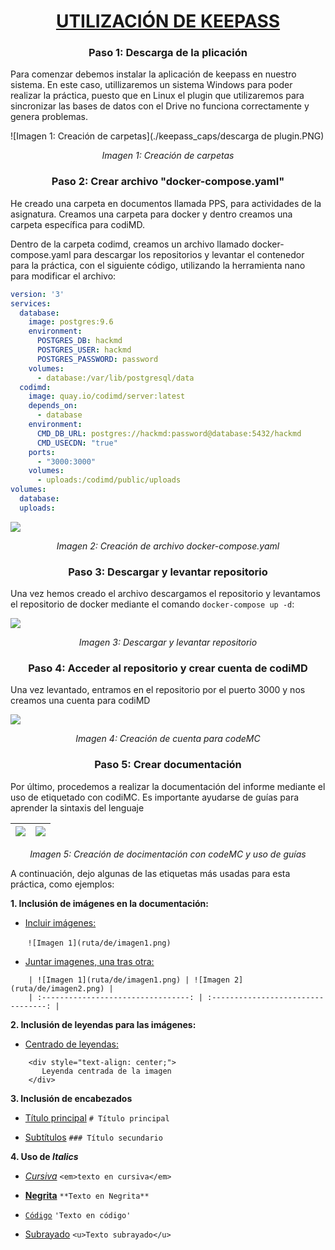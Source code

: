 <h1 style="text-align: center; text-decoration: underline;">UTILIZACIÓN DE KEEPASS</h1>

<h3 style="text-align: center;">Paso 1: Descarga de la plicación</h3>

Para comenzar debemos instalar la aplicación de keepass en nuestro sistema. En este caso, utillizaremos un sistema Windows para poder realizar la práctica, puesto que en Linux el plugin que utilizaremos para sincronizar las bases de datos con el Drive no funciona correctamente y genera problemas. 

![Imagen 1: Creación de carpetas](./keepass_caps/descarga de plugin.PNG)
<div style="text-align: center;">
  <em>Imagen 1: Creación de carpetas</em>
</div>

<h3 style="text-align: center;">Paso 2: Crear archivo "docker-compose.yaml"</h3>

He creado una carpeta en documentos llamada PPS, para actividades de la asignatura. Creamos una carpeta para docker y dentro creamos una carpeta específica para codiMD.

Dentro de la carpeta codimd, creamos un archivo llamado docker-compose.yaml para descargar los repositorios y levantar el contenedor para la práctica, con el siguiente código, utilizando la herramienta nano para modificar el archivo:
    
```yaml
version: '3'
services:
  database:
    image: postgres:9.6
    environment:
      POSTGRES_DB: hackmd
      POSTGRES_USER: hackmd
      POSTGRES_PASSWORD: password
    volumes:
      - database:/var/lib/postgresql/data
  codimd:
    image: quay.io/codimd/server:latest
    depends_on:
      - database
    environment:
      CMD_DB_URL: postgres://hackmd:password@database:5432/hackmd
      CMD_USECDN: "true"
    ports:
      - "3000:3000"
    volumes:
      - uploads:/codimd/public/uploads
volumes:
  database:
  uploads:
```

![](/uploads/upload_a7e888f7e0d12bd2ffbc02d893f16ddd.png)
<div style="text-align: center;">
  <em>Imagen 2: Creación de archivo docker-compose.yaml</em>
</div>

<h3 style="text-align: center;">Paso 3: Descargar y levantar repositorio</h3>

Una vez hemos creado el archivo descargamos el repositorio y levantamos el repositorio de docker mediante el comando ```docker-compose up -d```:

![](/uploads/upload_fcf76516c73d0394f8513f16e6abe6cb.png)
<div style="text-align: center;">
  <em>Imagen 3: Descargar y levantar repositorio</em>
</div>

<h3 style="text-align: center;">Paso 4: Acceder al repositorio y crear cuenta de codiMD</h3>

Una vez levantado, entramos en el repositorio por el puerto 3000 y nos creamos una cuenta para codiMD

![](/uploads/upload_de6e601134919952ec66cb50bdb4f2ec.png)
<div style="text-align: center;">
  <em>Imagen 4: Creación de cuenta para codeMC</em>
</div>

<h3 style="text-align: center;">Paso 5: Crear documentación</h3>
    
Por último, procedemos a realizar la documentación del informe mediante el uso de etiquetado con codiMC. Es importante ayudarse de guías para aprender la sintaxis del lenguaje

    
| ![](/uploads/upload_930f782caf98db7c4e616bb9720a4b61.png) | ![](/uploads/upload_e52271116bde81accc1676c2551cdfba.png) |
|:---------------------------------------------------------:|:---------------------------------------------------------:|
<div style="text-align: center;">
  <em>Imagen 5: Creación de docimentación con codeMC y uso de guías</em>
</div> <p>

A continuación, dejo algunas de las etiquetas más usadas para esta práctica, como ejemplos:
    
**1. Inclusión de imágenes en la documentación:**
   - <u>Incluir imágenes:</u>

&nbsp;&nbsp;&nbsp;&nbsp;&nbsp;&nbsp;&nbsp;`![Imagen 1](ruta/de/imagen1.png)`

   - <u>Juntar imagenes, una tras otra:</u>
```
    | ![Imagen 1](ruta/de/imagen1.png) | ![Imagen 2](ruta/de/imagen2.png) |
    | :---------------------------------: | :---------------------------------: |
```        
**2. Inclusión de leyendas para las imágenes:**
   - <u>Centrado de leyendas:</u>
```
    <div style="text-align: center;">
       Leyenda centrada de la imagen
    </div>
```
     
**3. Inclusión de encabezados**
   - <u>Título principal</u>
       `# Título principal`
       
   - <u>Subtítulos</u>
       `### Título secundario`

**4. Uso de <em>Italics</em>**
   - <u><em>Cursiva</em></u>
       `<em>texto en cursiva</em>`
       
   - <u>**Negrita**</u>
       `**Texto en Negrita**`

   - <u>`Código`</u>
       `'Texto en código'`
   - <u>Subrayado</u>
       `<u>Texto subrayado</u>`